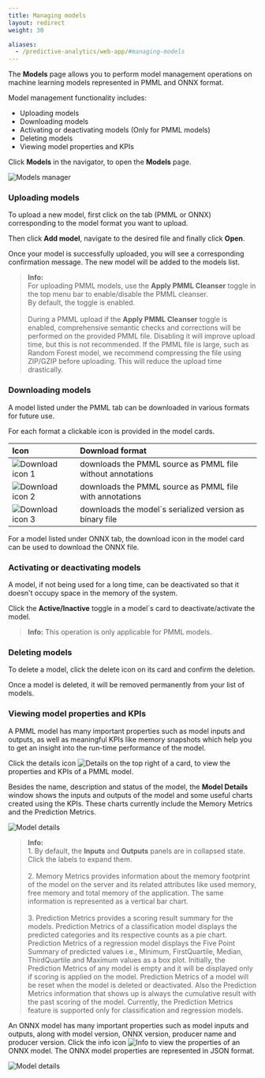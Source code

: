 ```yaml
---
title: Managing models
layout: redirect
weight: 30

aliases:
  - /predictive-analytics/web-app/#managing-models
---
```


The **Models** page allows you to perform model management operations on machine learning models represented in PMML and ONNX format.

Model management functionality includes:

* Uploading models
* Downloading models
* Activating or deactivating models (Only for PMML models)
* Deleting models
* Viewing model properties and KPIs

Click **Models** in the navigator, to open the **Models** page. 

![Models manager](/images/zementis/zementis-models.png)

### Uploading models

To upload a new model, first click on the tab (PMML or ONNX) corresponding to the model format you want to upload.

Then click **Add model**, navigate to the desired file and finally click **Open**. 

Once your model is successfully uploaded, you will see a corresponding confirmation message. The new model will be added to the models list. 

>**Info:**
<br>For uploading PMML models, use the **Apply PMML Cleanser** toggle in the top menu bar to enable/disable the PMML cleanser.
<br>By default, the toggle is enabled.<br>
<br>During a PMML upload if the **Apply PMML Cleanser** toggle is enabled, comprehensive semantic checks and corrections will be performed on the provided PMML file.  Disabling it will improve upload time, but this is not recommended. If the PMML file is large, such as Random Forest model, we recommend compressing the file using ZIP/GZIP before uploading. This will reduce the upload time drastically.

### Downloading models

A model listed under the PMML tab can be downloaded in various formats for future use. 

For each format a clickable icon is provided in the model cards.

|Icon|Download format|
|:---|:---|
|![Download icon 1](/images/zementis/zementis-download-icon1.png)|downloads the PMML source as PMML file without annotations
|![Download icon 2](/images/zementis/zementis-download-icon2.png)|downloads the PMML source as PMML file with annotations
|![Download icon 3](/images/zementis/zementis-download-icon3.png)|downloads the model´s serialized version as binary file

For a model listed under ONNX tab, the download icon in the model card can be used to download the ONNX file.

### Activating or deactivating models

A model, if not being used for a long time, can be deactivated so that it doesn't occupy space in the memory of the system. 

Click the **Active/Inactive** toggle in a model´s card to deactivate/activate the model.

>**Info:** This operation is only applicable for PMML models.

### Deleting models

To delete a model, click the delete icon on its card and confirm the deletion.  

Once a model is deleted, it will be removed permanently from your list of models. 

### Viewing model properties and KPIs

A PMML model has many important properties such as model inputs and outputs, as well as meaningful KPIs like memory snapshots which help you to get an insight into the run-time performance of the model.

Click the details icon <img src="/images/zementis/zementis-details-icon.png" alt="Details" style="display:inline-block; margin:0"> on the top right of a card, to view the properties and KPIs of a PMML model.

Besides the name, description and status of the model, the **Model Details** window shows the inputs and outputs of the model and some useful charts created using the KPIs. These charts currently include the Memory Metrics and the Prediction Metrics.

![Model details](/images/zementis/zementis-model-details.png)

>**Info:** 
<br> 1. By default, the **Inputs** and **Outputs** panels are in collapsed state. Click the labels to expand them.
<br><br> 2. Memory Metrics provides information about the memory footprint of the model on the server and its related attributes like used memory, free memory and total memory of the application. The same information is represented as a vertical bar chart.
<br><br> 3. Prediction Metrics provides a scoring result summary for the models. Prediction Metrics of a classification model displays the predicted categories and its respective counts as a pie chart. Prediction Metrics of a regression model
displays the Five Point Summary of predicted values i.e., Minimum, FirstQuartile, Median, ThirdQuartile and Maximum values as a box plot. Initially, the Prediction Metrics of any model is empty and it will be displayed only if scoring is applied on the model. Prediction Metrics of a model will be reset when the model is deleted or deactivated. Also the Prediction Metrics information that shows up is always the cumulative result with the past scoring of the model.
Currently, the Prediction Metrics feature is supported only for classification and regression models.

An ONNX model has many important properties such as model inputs and outputs, along with model version, ONNX version, producer name and producer version. 
Click the info icon <img src="/images/zementis/zementis-info-icon.png" alt="Info" style="display:inline-block; margin:0"> to view the properties of an ONNX model. The ONNX model properties are represented in JSON format.

![Model details](/images/zementis/zementis-model-details-onnx.png)